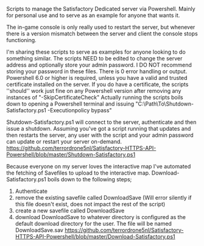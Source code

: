 Scripts to manage the Satisfactory Dedicated server via Powershell.
Mainly for personal use and to serve as an example for anyone that wants it.

The in-game console is only really used to restart the server, but whenever there is a version mismatch between the server and client the console stops functioning.

I'm sharing these scripts to serve as examples for anyone looking to do something similar. The scripts NEED to be edited to change the server address and optionally store your admin password. I DO NOT recommend storing your password in these files.
There is 0 error handling or output.
Powershell 6.0 or higher is required, unless you have a valid and trusted certificate installed on the server. If you do have a certificate, the scripts ''should'' work just fine on any Powershell version after removing any instances of "-SkipCertificateCheck"
Actually running the scripts boils down to opening a Powershell terminal and issuing "C:\Path\To\Shutdown-Satisfactory.ps1 -Executionpolicy bypass"

Shutdown-Satisfactory.ps1 will connect to the server, authenticate and then issue a shutdown. Assuming you've got a script running that updates and then restarts the server, any user with the script and your admin password can update or restart your server on-demand.
https://github.com/terrordrone5nl/Satisfactory-HTTPS-API-Powershell/blob/master/Shutdown-Satisfactory.ps1

Because everyone on my server loves the interactive map I've automated the fetching of Savefiles to upload to the interactive map.
Download-Satisfactory.ps1 boils down to the following steps;
  1. Authenticate
  2. remove the existing savefile called DownloadSave (Will error silently if this file doesn't exist, does not impact the rest of the script)
  3. create a new savefile called DownloadSave
  4. download DownloadSave to whatever directory is configured as the default download directory for the user. The file will be named DownloadSave.sav
https://github.com/terrordrone5nl/Satisfactory-HTTPS-API-Powershell/blob/master/Download-Satisfactory.ps1
